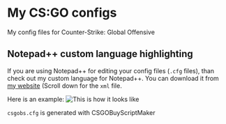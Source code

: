 My CS:GO configs
===========

My config files for Counter-Strike: Global Offensive


Notepad++ custom language highlighting 
-------------

If you are using Notepad++ for editing your config files (`.cfg` files), than check out my custom language for Notepad++.
You can download it from [my website](http://jimmorrison723.hu/egyebek/cfg-notepad-hoz/)
(Scroll down for the `xml` file.

Here is an example:
![This is how it looks like](http://jimmorrison723.hu/downloads/pictures/cfg.PNG)

`csgobs.cfg` is generated with CSGOBuyScriptMaker